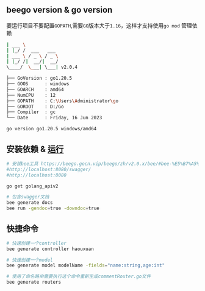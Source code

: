## beego version & go version

要运行项目不要配置`GOPATH`,需要`GO`版本大于`1.16`，这样才支持使用`go mod` 管理依赖

```bash
| ___ \
| |_/ /  ___   ___
| ___ \ / _ \ / _ \
| |_/ /|  __/|  __/
\____/  \___| \___| v2.0.4

├── GoVersion : go1.20.5
├── GOOS      : windows
├── GOARCH    : amd64
├── NumCPU    : 12
├── GOPATH    : C:\Users\Administrator\go
├── GOROOT    : D:/Go
├── Compiler  : gc
└── Date      : Friday, 16 Jun 2023

go version go1.20.5 windows/amd64
```

## 安装依赖 & [运行](http://localhost:8080/)

```bash
# 安装bee工具 https://beego.gocn.vip/beego/zh/v2.0.x/bee/#bee-%E5%B7%A5%E5%85%B7%E7%9A%84%E5%AE%89%E8%A3%85
#http://localhost:8080/swagger/
#http://localhost:8080

go get golang_apiv2

# 包含swagger文档
bee generate docs
bee run -gendoc=true -downdoc=true

```

## 快捷命令

```bash
# 快速创建一个controller
bee generate controller haouxuan

# 快速创建一个model
bee generate model modelName -fields="name:string,age:int"

# 使用了命名路由需要执行这个命令重新生成commentRouter.go文件
bee generate routers
```